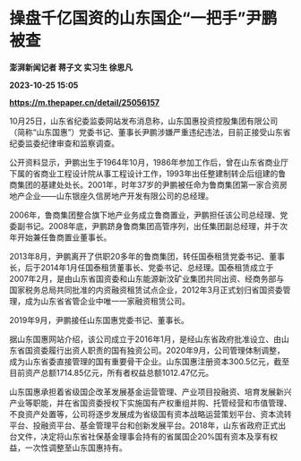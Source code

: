 # 操盘千亿国资的山东国企“一把手”尹鹏被查
**澎湃新闻记者 蒋子文 实习生 徐思凡**

**2023-10-25 15:05**

**https://m.thepaper.cn/detail/25056157**

10月25日，山东省纪委监委网站发布消息称，山东国惠投资控股集团有限公司（简称“山东国惠”）党委书记、董事长尹鹏涉嫌严重违纪违法，目前正接受山东省纪委监委纪律审查和监察调查。

公开资料显示，尹鹏出生于1964年10月，1986年参加工作后，曾在山东省商业厅下属的省商业工程设计院从事工程设计工作，1993年出任整建制转企后组建的鲁商集团的基建处处长。2001年，时年37岁的尹鹏被任命为鲁商集团第一家合资房地产企业——山东银座久信房地产开发有限公司的总经理。

2006年，鲁商集团整合旗下地产业务成立鲁商置业，尹鹏担任该公司总经理、党委副书记。2008年底，尹鹏跻身鲁商集团高管序列，出任集团副总经理，并于次年开始兼任鲁商置业董事长。

2013年8月，尹鹏离开了供职20多年的鲁商集团，转任国泰租赁党委书记、董事长，后于2014年1月任国泰租赁董事长、党委书记、总经理。国泰租赁成立于2007年2月，是由山东省国资委和山东能源新汶矿业集团共同出资、经商务部与国家税务总局共同批准的内资融资租赁试点企业，2012年3月正式划归省国资委管理，成为山东省省管企业中唯一一家融资租赁公司。

2019年9月，尹鹏接任山东国惠党委书记、董事长。

据山东国惠网站介绍，该公司成立于2016年1月，是经山东省政府批准设立、由山东省国资委履行出资人职责的国有独资公司。2020年9月，公司管理体制调整，成为山东省委直接管理的国有重要骨干企业。山东国惠注册资本300.5亿元，截至目前资产总额1714.85亿元，所有者权益总额1012.47亿元。

山东国惠承担着省级国企改革发展基金运营管理、产业项目投融资、培育发展新兴产业等职能，并在省国资委授权下实施国有产权重组并购、托管经营和市值管理、不良资产处置等，公司将逐步发展成为省级国有资本战略运营策划平台、资本流转平台、投融资平台、基金管理平台和创新发展平台。2018年，山东省政府正式出台文件，决定将山东省社保基金理事会持有的省属国企20%国有资本及享有权益，一次性调整至山东国惠持有。